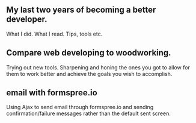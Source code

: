 My last two years of becoming a better developer.
---
What I did. What I read. Tips, tools etc.


Compare web developing to woodworking.
----
Trying out new tools. Sharpening and honing the ones you got to allow for them to work better and achieve the goals you wish to accomplish.


email with formspree.io
---
Using Ajax to send email through formspree.io and sending confirmation/failure messages rather than the default sent screen.
